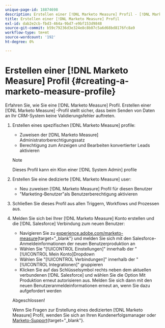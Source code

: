 ```yaml
---
unique-page-id: 18874698
description: Erstellen einer [!DNL Marketo Measure] Profil - [!DNL Marketo Measure] - Produktdokumentation
title: Erstellen einer [!DNL Marketo Measure] Profil
exl-id: dab2e2cb-fbd3-464a-9bd7-e9bf153d9848
source-git-commit: b59c79236d3e324e8c8b07c5a6d68bd8176fc8a9
workflow-type: tm+mt
source-wordcount: '192'
ht-degree: 0%

---
```


# Erstellen einer [!DNL Marketo Measure] Profil {#creating-a-marketo-measure-profile}

Erfahren Sie, wie Sie eine [!DNL Marketo Measure] Profil. Erstellen einer [!DNL Marketo Measure] -Profil stellt sicher, dass beim Senden von Daten an Ihr CRM-System keine Validierungsfehler auftreten.

1. Erstellen eines spezifischen [!DNL Marketo Measure] profile:

   * Zuweisen der [!DNL Marketo Measure] Administratorberechtigungssatz
   * Berechtigung zum Anzeigen und Bearbeiten konvertierter Leads aktivieren

   >[!NOTE]
   >
   >Dieses Profil kann ein Klon einer [!DNL System Admin] profile

1. Erstellen Sie eine dedizierte [!DNL Marketo Measure] user:

   * Neu zuweisen [!DNL Marketo Measure] Profil für diesen Benutzer
   * &quot;Marketing-Benutzer&quot;als Benutzerberechtigung aktivieren

1. Schließen Sie dieses Profil aus allen Triggern, Workflows und Prozessen aus.
1. Melden Sie sich bei Ihrer [!DNL Marketo Measure] Konto erstellen und die [!DNL Salesforce] Verbindung zum neuen Benutzer:

   * Navigieren Sie zu [experience.adobe.com/marketo-measure](https://experience.adobe.com/marketo-measure){target=&quot;_blank&quot;} und melden Sie sich mit den Salesforce-Anmeldeinformationen der neuen Benutzerproduktion an
   * Wählen Sie &quot;[!UICONTROL Einstellungen]&quot; innerhalb der &quot;[!UICONTROL Mein Konto]Dropdown
   * Wählen Sie &quot;[!UICONTROL Verbindungen]&quot; innerhalb der &quot;[!UICONTROL Integrationen]&quot; gruppieren
   * Klicken Sie auf das Schlüsselsymbol rechts neben dem aktuellen verbundenen [!DNL Salesforce] und wählen Sie die Option Mit Produktion erneut autorisieren aus. Melden Sie sich dann mit den neuen Benutzeranmeldeinformationen erneut an, wenn Sie dazu aufgefordert werden

   Abgeschlossen!

   Wenn Sie Fragen zur Erstellung eines dedizierten [!DNL Marketo Measure] Profil, wenden Sie sich an Ihren Kundenerfolgsmanager oder [Marketo-Support](https://nation.marketo.com/t5/support/ct-p/Support){target=&quot;_blank&quot;}.
